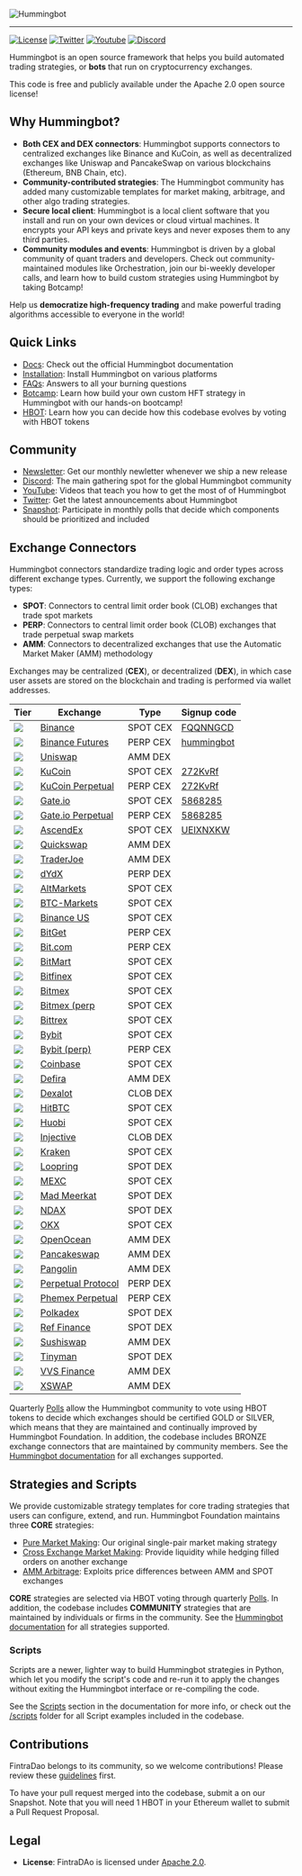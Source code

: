 ![Hummingbot](https://i.ibb.co/X5zNkKw/blacklogo-with-text.png)

----
[![License](https://img.shields.io/badge/License-Apache%202.0-informational.svg)](https://github.com/hummingbot/hummingbot/blob/master/LICENSE)
[![Twitter](https://img.shields.io/twitter/url?url=https://twitter.com/_hummingbot?style=social&label=_hummingbot)](https://twitter.com/_hummingbot)
[![Youtube](https://img.shields.io/youtube/channel/subscribers/UCxzzdEnDRbylLMWmaMjywOA)](https://www.youtube.com/@hummingbot)
[![Discord](https://img.shields.io/discord/530578568154054663?logo=discord&logoColor=white&style=flat-square)](https://discord.gg/hummingbot)

Hummingbot is an open source  framework that helps you build automated trading strategies, or **bots** that run on cryptocurrency exchanges.

This code is free and publicly available under the Apache 2.0 open source license!

## Why Hummingbot?

* **Both CEX and DEX connectors**: Hummingbot supports connectors to centralized exchanges like Binance and KuCoin, as well as decentralized exchanges like Uniswap and PancakeSwap on various blockchains (Ethereum, BNB Chain, etc).
* **Community-contributed strategies**: The Hummingbot community has added many customizable templates for market making, arbitrage, and other algo trading strategies.
* **Secure local client**: Hummingbot is a local client software that you install and run on your own devices or cloud virtual machines. It encrypts your API keys and private keys and never exposes them to any third parties.
* **Community modules and events**: Hummingbot is driven by a global community of quant traders and developers. Check out community-maintained modules like Orchestration, join our bi-weekly developer calls, and learn how to build custom strategies using Hummingbot by taking Botcamp!

Help us **democratize high-frequency trading** and make powerful trading algorithms accessible to everyone in the world!


## Quick Links

* [Docs](https://docs.hummingbot.org): Check out the official Hummingbot documentation
* [Installation](https://hummingbot.org/installation/): Install Hummingbot on various platforms
* [FAQs](https://hummingbot.org/faq/): Answers to all your burning questions
* [Botcamp](https://hummingbot.org/botcamp/): Learn how build your own custom HFT strategy in Hummingbot with our hands-on bootcamp!
* [HBOT](https://hummingbot.org/hbot/): Learn how you can decide how this codebase evolves by voting with HBOT tokens 

## Community

* [Newsletter](https://hummingbot.substack.com): Get our monthly newletter whenever we ship a new release
* [Discord](https://discord.gg/hummingbot): The main gathering spot for the global Hummingbot community
* [YouTube](https://www.youtube.com/c/hummingbot): Videos that teach you how to get the most of of Hummingbot
* [Twitter](https://twitter.com/_hummingbot): Get the latest announcements about Hummingbot
* [Snapshot](https://snapshot.org/#/hbot-prp.eth): Participate in monthly polls that decide which components should be prioritized and included

## Exchange Connectors

Hummingbot connectors standardize trading logic and order types across different exchange types. Currently, we support the following exchange types:

 * **SPOT**: Connectors to central limit order book (CLOB) exchanges that trade spot markets
 * **PERP**: Connectors to central limit order book (CLOB) exchanges that trade perpetual swap markets
 * **AMM**: Connectors to decentralized exchanges that use the Automatic Market Maker (AMM) methodology

Exchanges may be centralized (**CEX**), or decentralized (**DEX**), in which case user assets are stored on the blockchain and trading is performed via wallet addresses.

| Tier | Exchange | Type | Signup code |
|------|----------|------|-------------|
| ![](https://img.shields.io/static/v1?label=Hummingbot&message=GOLD&color=yellow) | [Binance](https://docs.hummingbot.org/exchanges/binance/) | SPOT CEX | [FQQNNGCD](https://www.binance.com/en/register?ref=FQQNNGCD)
| ![](https://img.shields.io/static/v1?label=Hummingbot&message=GOLD&color=yellow) | [Binance Futures](https://docs.hummingbot.org/exchanges/binance-perpetual/) | PERP CEX | [hummingbot](https://www.binance.com/en/futures/ref?code=hummingbot)
| ![](https://img.shields.io/static/v1?label=Hummingbot&message=GOLD&color=yellow) | [Uniswap](https://docs.hummingbot.org/exchanges/uniswap/) | AMM DEX |
| ![](https://img.shields.io/static/v1?label=Hummingbot&message=SILVER&color=silver) | [KuCoin](https://docs.hummingbot.org/exchanges/kucoin/) | SPOT CEX | [272KvRf](https://www.kucoin.com/ucenter/signup?rcode=272KvRf)
| ![](https://img.shields.io/static/v1?label=Hummingbot&message=SILVER&color=silver) | [KuCoin Perpetual](https://docs.hummingbot.org/exchanges/kucoin-perpetual/) | PERP CEX | [272KvRf](https://www.kucoin.com/ucenter/signup?rcode=272KvRf)
| ![](https://img.shields.io/static/v1?label=Hummingbot&message=SILVER&color=silver) | [Gate.io](https://docs.hummingbot.org/exchanges/gate-io/) | SPOT CEX | [5868285](https://www.gate.io/signup/5868285)
| ![](https://img.shields.io/static/v1?label=Hummingbot&message=SILVER&color=silver) | [Gate.io Perpetual](https://docs.hummingbot.org/exchanges/gate-io-perpetual/) | PERP CEX | [5868285](https://www.gate.io/signup/5868285)
| ![](https://img.shields.io/static/v1?label=Hummingbot&message=SILVER&color=silver) | [AscendEx](https://docs.hummingbot.org/exchanges/ascend-ex/) | SPOT CEX | [UEIXNXKW](https://ascendex.com/register?inviteCode=UEIXNXKW)
| ![](https://img.shields.io/static/v1?label=Hummingbot&message=SILVER&color=silver) | [Quickswap](https://docs.hummingbot.org/exchanges/quickswap/) | AMM DEX |
| ![](https://img.shields.io/static/v1?label=Hummingbot&message=SILVER&color=silver) | [TraderJoe](https://docs.hummingbot.org/exchanges/traderjoe/) | AMM DEX |
| ![](https://img.shields.io/static/v1?label=Hummingbot&message=SILVER&color=silver) | [dYdX](https://dydx.exchange/) | PERP DEX |
| ![](https://img.shields.io/static/v1?label=Hummingbot&message=BRONZE&color=green) | [AltMarkets](https://docs.hummingbot.org/exchanges/altmarkets/) | SPOT CEX |
| ![](https://img.shields.io/static/v1?label=Hummingbot&message=BRONZE&color=green) | [BTC-Markets](https://docs.hummingbot.org/exchanges/btc-markets/) | SPOT CEX |
| ![](https://img.shields.io/static/v1?label=Hummingbot&message=BRONZE&color=green) | [Binance US](https://docs.hummingbot.org/exchanges/binance-us/) | SPOT CEX |
| ![](https://img.shields.io/static/v1?label=Hummingbot&message=BRONZE&color=green) | [BitGet](https://docs.hummingbot.org/exchanges/bitget-perpetual/) | PERP CEX |
| ![](https://img.shields.io/static/v1?label=Hummingbot&message=BRONZE&color=green) | [Bit.com](https://docs.hummingbot.org/exchanges/bit-com) | PERP CEX |
| ![](https://img.shields.io/static/v1?label=Hummingbot&message=BRONZE&color=green) | [BitMart](https://docs.hummingbot.org/exchanges/bitmart/) | SPOT CEX |
| ![](https://img.shields.io/static/v1?label=Hummingbot&message=BRONZE&color=green) | [Bitfinex](https://docs.hummingbot.org/exchanges/bitfinex/) | SPOT CEX |
| ![](https://img.shields.io/static/v1?label=Hummingbot&message=BRONZE&color=green) | [Bitmex](https://docs.hummingbot.org/exchanges/bitmex/) | SPOT CEX |
| ![](https://img.shields.io/static/v1?label=Hummingbot&message=BRONZE&color=green) | [Bitmex (perp](https://docs.hummingbot.org/exchanges/bitmex-perpetual/) | SPOT CEX |
| ![](https://img.shields.io/static/v1?label=Hummingbot&message=BRONZE&color=green) | [Bittrex](https://docs.hummingbot.org/exchanges/bittrex/) | SPOT CEX |
| ![](https://img.shields.io/static/v1?label=Hummingbot&message=BRONZE&color=green) | [Bybit](https://docs.hummingbot.org/exchanges/bybit/) | SPOT CEX |
| ![](https://img.shields.io/static/v1?label=Hummingbot&message=BRONZE&color=green) | [Bybit (perp)](https://docs.hummingbot.org/exchanges/bitmex-perpetual/) | PERP CEX |
| ![](https://img.shields.io/static/v1?label=Hummingbot&message=BRONZE&color=green) | [Coinbase](https://docs.hummingbot.org/exchanges/coinbase/) | SPOT CEX |
| ![](https://img.shields.io/static/v1?label=Hummingbot&message=BRONZE&color=green) | [Defira](https://docs.hummingbot.org/exchanges/defira/) | AMM DEX |
| ![](https://img.shields.io/static/v1?label=Hummingbot&message=BRONZE&color=green) | [Dexalot](https://docs.hummingbot.org/exchanges/dexalot/) | CLOB DEX |
| ![](https://img.shields.io/static/v1?label=Hummingbot&message=BRONZE&color=green) | [HitBTC](https://docs.hummingbot.org/exchanges/hitbtc/) | SPOT CEX |
| ![](https://img.shields.io/static/v1?label=Hummingbot&message=BRONZE&color=green) | [Huobi](https://docs.hummingbot.org/exchanges/huobi/) | SPOT CEX |
| ![](https://img.shields.io/static/v1?label=Hummingbot&message=BRONZE&color=green) | [Injective](https://docs.hummingbot.org/exchanges/injective/) | CLOB DEX |
| ![](https://img.shields.io/static/v1?label=Hummingbot&message=BRONZE&color=green) | [Kraken](https://docs.hummingbot.org/exchanges/kraken/) | SPOT CEX |
| ![](https://img.shields.io/static/v1?label=Hummingbot&message=BRONZE&color=green) | [Loopring](https://docs.hummingbot.org/exchanges/loopring/) | SPOT DEX |
| ![](https://img.shields.io/static/v1?label=Hummingbot&message=BRONZE&color=green) | [MEXC](https://docs.hummingbot.org/exchanges/mexc/) | SPOT CEX |
| ![](https://img.shields.io/static/v1?label=Hummingbot&message=BRONZE&color=green) | [Mad Meerkat](https://docs.hummingbot.org/exchanges/mad-meerkat/) | SPOT DEX |
| ![](https://img.shields.io/static/v1?label=Hummingbot&message=BRONZE&color=green) | [NDAX](https://docs.hummingbot.org/exchanges/ndax/) | SPOT DEX |
| ![](https://img.shields.io/static/v1?label=Hummingbot&message=BRONZE&color=green) | [OKX](https://docs.hummingbot.org/exchanges/okx/) | SPOT CEX |
| ![](https://img.shields.io/static/v1?label=Hummingbot&message=BRONZE&color=green) | [OpenOcean](https://docs.hummingbot.org/exchanges/openocean/) | AMM DEX |
| ![](https://img.shields.io/static/v1?label=Hummingbot&message=BRONZE&color=green) | [Pancakeswap](https://docs.hummingbot.org/exchanges/pancakeswap/) | AMM DEX |
| ![](https://img.shields.io/static/v1?label=Hummingbot&message=BRONZE&color=green) | [Pangolin](https://docs.hummingbot.org/exchanges/pangolin/) | AMM DEX |
| ![](https://img.shields.io/static/v1?label=Hummingbot&message=BRONZE&color=green) | [Perpetual Protocol](https://docs.hummingbot.org/exchanges/perp/) | PERP DEX |
| ![](https://img.shields.io/static/v1?label=Hummingbot&message=BRONZE&color=green) | [Phemex Perpetual](https://docs.hummingbot.org/exchanges/perp/) | PERP CEX |
| ![](https://img.shields.io/static/v1?label=Hummingbot&message=BRONZE&color=green) | [Polkadex](https://docs.hummingbot.org/exchanges/polkadex/) | SPOT DEX |
| ![](https://img.shields.io/static/v1?label=Hummingbot&message=BRONZE&color=green) | [Ref Finance](https://docs.hummingbot.org/exchanges/ref/) | SPOT DEX |
| ![](https://img.shields.io/static/v1?label=Hummingbot&message=BRONZE&color=green) | [Sushiswap](https://docs.hummingbot.org/exchanges/sushiswap/) | AMM DEX |
| ![](https://img.shields.io/static/v1?label=Hummingbot&message=BRONZE&color=green) | [Tinyman](https://docs.hummingbot.org/exchanges/tinyman/) | SPOT DEX |
| ![](https://img.shields.io/static/v1?label=Hummingbot&message=BRONZE&color=green) | [VVS Finance](https://docs.hummingbot.org/exchanges/vvs/) | AMM DEX |
| ![](https://img.shields.io/static/v1?label=Hummingbot&message=BRONZE&color=green) | [XSWAP](https://docs.hummingbot.org/exchanges/xswap/) | AMM DEX |


Quarterly [Polls](https://docs.hummingbot.org/governance/polls/) allow the Hummingbot community to vote using HBOT tokens to decide which exchanges should be certified GOLD or SILVER, which means that they are maintained and continually improved by Hummingbot Foundation. In addition, the codebase includes BRONZE exchange connectors that are maintained by community members. See the [Hummingbot documentation](https://docs.hummingbot.org/exchanges) for all exchanges supported.

## Strategies and Scripts

We provide customizable strategy templates for core trading strategies that users can configure, extend, and run. Hummingbot Foundation maintains three **CORE** strategies:

* [Pure Market Making](https://docs.hummingbot.org/strategies/pure-market-making/): Our original single-pair market making strategy
* [Cross Exchange Market Making](https://docs.hummingbot.org/strategies/cross-exchange-market-making/): Provide liquidity while hedging filled orders on another exchange
* [AMM Arbitrage](https://docs.hummingbot.org/strategies/amm-arbitrage/): Exploits price differences between AMM and SPOT exchanges

**CORE** strategies are selected via HBOT voting through quarterly [Polls](https://docs.hummingbot.org/governance/polls/). In addition, the codebase includes **COMMUNITY** strategies that are maintained by individuals or firms in the community. See the [Hummingbot documentation](https://docs.hummingbot.org/strategies) for all strategies supported.

### Scripts

Scripts are a newer, lighter way to build Hummingbot strategies in Python, which let you modify the script's code and re-run it to apply the changes without exiting the Hummingbot interface or re-compiling the code.

See the [Scripts](https://docs.hummingbot.org/scripts/) section in the documentation for more info, or check out the [/scripts](https://github.com/hummingbot/hummingbot/tree/master/scripts) folder for all Script examples included in the codebase.


## Contributions

FintraDao belongs to its community, so we welcome contributions! Please review these [guidelines](./CONTRIBUTING.md) first.

To have your pull request merged into the codebase, submit a on our Snapshot. Note that you will need 1 HBOT in your Ethereum wallet to submit a Pull Request Proposal. 

## Legal

* **License**: FintraDAo is licensed under [Apache 2.0](./LICENSE).


